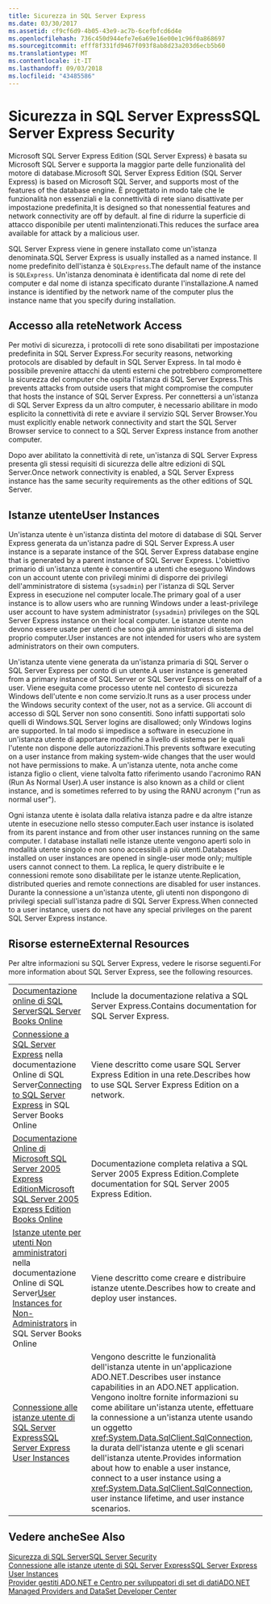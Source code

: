 ```yaml
---
title: Sicurezza in SQL Server Express
ms.date: 03/30/2017
ms.assetid: cf9cf6d9-4b05-43e9-ac7b-6cefbfcd6d4e
ms.openlocfilehash: 736c450d944efe7e6a69e16e00e1c96f0a868697
ms.sourcegitcommit: efff8f331fd9467f093f8ab8d23a203d6ecb5b60
ms.translationtype: MT
ms.contentlocale: it-IT
ms.lasthandoff: 09/03/2018
ms.locfileid: "43485586"
---
```

# <a name="sql-server-express-security"></a><span data-ttu-id="0f500-102">Sicurezza in SQL Server Express</span><span class="sxs-lookup"><span data-stu-id="0f500-102">SQL Server Express Security</span></span>
<span data-ttu-id="0f500-103">Microsoft SQL Server Express Edition (SQL Server Express) è basata su Microsoft SQL Server e supporta la maggior parte delle funzionalità del motore di database.</span><span class="sxs-lookup"><span data-stu-id="0f500-103">Microsoft SQL Server Express Edition (SQL Server Express) is based on Microsoft SQL Server, and supports most of the features of the database engine.</span></span> <span data-ttu-id="0f500-104">È progettato in modo tale che le funzionalità non essenziali e la connettività di rete siano disattivate per impostazione predefinita,</span><span class="sxs-lookup"><span data-stu-id="0f500-104">It is designed so that nonessential features and network connectivity are off by default.</span></span> <span data-ttu-id="0f500-105">al fine di ridurre la superficie di attacco disponibile per utenti malintenzionati.</span><span class="sxs-lookup"><span data-stu-id="0f500-105">This reduces the surface area available for attack by a malicious user.</span></span>  
  
 <span data-ttu-id="0f500-106">SQL Server Express viene in genere installato come un'istanza denominata.</span><span class="sxs-lookup"><span data-stu-id="0f500-106">SQL Server Express is usually installed as a named instance.</span></span> <span data-ttu-id="0f500-107">Il nome predefinito dell'istanza è `SQLExpress`.</span><span class="sxs-lookup"><span data-stu-id="0f500-107">The default name of the instance is `SQLExpress`.</span></span> <span data-ttu-id="0f500-108">Un'istanza denominata è identificata dal nome di rete del computer e dal nome di istanza specificato durante l'installazione.</span><span class="sxs-lookup"><span data-stu-id="0f500-108">A named instance is identified by the network name of the computer plus the instance name that you specify during installation.</span></span>  
  
## <a name="network-access"></a><span data-ttu-id="0f500-109">Accesso alla rete</span><span class="sxs-lookup"><span data-stu-id="0f500-109">Network Access</span></span>  
 <span data-ttu-id="0f500-110">Per motivi di sicurezza, i protocolli di rete sono disabilitati per impostazione predefinita in SQL Server Express.</span><span class="sxs-lookup"><span data-stu-id="0f500-110">For security reasons, networking protocols are disabled by default in SQL Server Express.</span></span> <span data-ttu-id="0f500-111">In tal modo è possibile prevenire attacchi da utenti esterni che potrebbero compromettere la sicurezza del computer che ospita l'istanza di SQL Server Express.</span><span class="sxs-lookup"><span data-stu-id="0f500-111">This prevents attacks from outside users that might compromise the computer that hosts the instance of SQL Server Express.</span></span> <span data-ttu-id="0f500-112">Per connettersi a un'istanza di SQL Server Express da un altro computer, è necessario abilitare in modo esplicito la connettività di rete e avviare il servizio SQL Server Browser.</span><span class="sxs-lookup"><span data-stu-id="0f500-112">You must explicitly enable network connectivity and start the SQL Server Browser service to connect to a SQL Server Express instance from another computer.</span></span>  
  
 <span data-ttu-id="0f500-113">Dopo aver abilitato la connettività di rete, un'istanza di SQL Server Express presenta gli stessi requisiti di sicurezza delle altre edizioni di SQL Server.</span><span class="sxs-lookup"><span data-stu-id="0f500-113">Once network connectivity is enabled, a SQL Server Express instance has the same security requirements as the other editions of SQL Server.</span></span>  
  
## <a name="user-instances"></a><span data-ttu-id="0f500-114">Istanze utente</span><span class="sxs-lookup"><span data-stu-id="0f500-114">User Instances</span></span>  
 <span data-ttu-id="0f500-115">Un'istanza utente è un'istanza distinta del motore di database di SQL Server Express generata da un'istanza padre di SQL Server Express.</span><span class="sxs-lookup"><span data-stu-id="0f500-115">A user instance is a separate instance of the SQL Server Express database engine that is generated by a parent instance of SQL Server Express.</span></span> <span data-ttu-id="0f500-116">L'obiettivo primario di un'istanza utente è consentire a utenti che eseguono Windows con un account utente con privilegi minimi di disporre dei privilegi dell'amministratore di sistema (`sysadmin`) per l'istanza di SQL Server Express in esecuzione nel computer locale.</span><span class="sxs-lookup"><span data-stu-id="0f500-116">The primary goal of a user instance is to allow users who are running Windows under a least-privilege user account to have system administrator (`sysadmin`) privileges on the SQL Server Express instance on their local computer.</span></span> <span data-ttu-id="0f500-117">Le istanze utente non devono essere usate per utenti che sono già amministratori di sistema del proprio computer.</span><span class="sxs-lookup"><span data-stu-id="0f500-117">User instances are not intended for users who are system administrators on their own computers.</span></span>  
  
 <span data-ttu-id="0f500-118">Un'istanza utente viene generata da un'istanza primaria di SQL Server o SQL Server Express per conto di un utente.</span><span class="sxs-lookup"><span data-stu-id="0f500-118">A user instance is generated from a primary instance of SQL Server or SQL Server Express on behalf of a user.</span></span> <span data-ttu-id="0f500-119">Viene eseguita come processo utente nel contesto di sicurezza Windows dell'utente e non come servizio.</span><span class="sxs-lookup"><span data-stu-id="0f500-119">It runs as a user process under the Windows security context of the user, not as a service.</span></span> <span data-ttu-id="0f500-120">Gli account di accesso di SQL Server non sono consentiti. Sono infatti supportati solo quelli di Windows.</span><span class="sxs-lookup"><span data-stu-id="0f500-120">SQL Server logins are disallowed; only Windows logins are supported.</span></span> <span data-ttu-id="0f500-121">In tal modo si impedisce a software in esecuzione in un'istanza utente di apportare modifiche a livello di sistema per le quali l'utente non dispone delle autorizzazioni.</span><span class="sxs-lookup"><span data-stu-id="0f500-121">This prevents software executing on a user instance from making system-wide changes that the user would not have permissions to make.</span></span> <span data-ttu-id="0f500-122">A un'istanza utente, nota anche come istanza figlio o client, viene talvolta fatto riferimento usando l'acronimo RAN (Run As Normal User).</span><span class="sxs-lookup"><span data-stu-id="0f500-122">A user instance is also known as a child or client instance, and is sometimes referred to by using the RANU acronym ("run as normal user").</span></span>  
  
 <span data-ttu-id="0f500-123">Ogni istanza utente è isolata dalla relativa istanza padre e da altre istanze utente in esecuzione nello stesso computer.</span><span class="sxs-lookup"><span data-stu-id="0f500-123">Each user instance is isolated from its parent instance and from other user instances running on the same computer.</span></span> <span data-ttu-id="0f500-124">I database installati nelle istanze utente vengono aperti solo in modalità utente singolo e non sono accessibili a più utenti.</span><span class="sxs-lookup"><span data-stu-id="0f500-124">Databases installed on user instances are opened in single-user mode only; multiple users cannot connect to them.</span></span> <span data-ttu-id="0f500-125">La replica, le query distribuite e le connessioni remote sono disabilitate per le istanze utente.</span><span class="sxs-lookup"><span data-stu-id="0f500-125">Replication, distributed queries and remote connections are disabled for user instances.</span></span> <span data-ttu-id="0f500-126">Durante la connessione a un'istanza utente, gli utenti non dispongono di privilegi speciali sull'istanza padre di SQL Server Express.</span><span class="sxs-lookup"><span data-stu-id="0f500-126">When connected to a user instance, users do not have any special privileges on the parent SQL Server Express instance.</span></span>  
  
## <a name="external-resources"></a><span data-ttu-id="0f500-127">Risorse esterne</span><span class="sxs-lookup"><span data-stu-id="0f500-127">External Resources</span></span>  
 <span data-ttu-id="0f500-128">Per altre informazioni su SQL Server Express, vedere le risorse seguenti.</span><span class="sxs-lookup"><span data-stu-id="0f500-128">For more information about SQL Server Express, see the following resources.</span></span>  
  
|||  
|-|-|  
|[<span data-ttu-id="0f500-129">Documentazione online di SQL Server</span><span class="sxs-lookup"><span data-stu-id="0f500-129">SQL Server Books Online</span></span>](https://msdn.microsoft.com/library/bb543165.aspx)|<span data-ttu-id="0f500-130">Include la documentazione relativa a SQL Server Express.</span><span class="sxs-lookup"><span data-stu-id="0f500-130">Contains documentation for SQL Server Express.</span></span>|  
|<span data-ttu-id="0f500-131">[Connessione a SQL Server Express](https://msdn.microsoft.com/library/ms165679.aspx) nella documentazione Online di SQL Server</span><span class="sxs-lookup"><span data-stu-id="0f500-131">[Connecting to SQL Server Express](https://msdn.microsoft.com/library/ms165679.aspx) in SQL Server Books Online</span></span>|<span data-ttu-id="0f500-132">Viene descritto come usare SQL Server Express Edition in una rete.</span><span class="sxs-lookup"><span data-stu-id="0f500-132">Describes how to use SQL Server Express Edition on a network.</span></span>|  
|[<span data-ttu-id="0f500-133">Documentazione Online di Microsoft SQL Server 2005 Express Edition</span><span class="sxs-lookup"><span data-stu-id="0f500-133">Microsoft SQL Server 2005 Express Edition Books Online</span></span>](https://msdn.microsoft.com/library/ms165706.aspx)|<span data-ttu-id="0f500-134">Documentazione completa relativa a SQL Server 2005 Express Edition.</span><span class="sxs-lookup"><span data-stu-id="0f500-134">Complete documentation for SQL Server 2005 Express Edition.</span></span>|  
|<span data-ttu-id="0f500-135">[Istanze utente per utenti Non amministratori](https://msdn.microsoft.com/library/ms143684.aspx) nella documentazione Online di SQL Server</span><span class="sxs-lookup"><span data-stu-id="0f500-135">[User Instances for Non-Administrators](https://msdn.microsoft.com/library/ms143684.aspx) in SQL Server Books Online</span></span>|<span data-ttu-id="0f500-136">Viene descritto come creare e distribuire istanze utente.</span><span class="sxs-lookup"><span data-stu-id="0f500-136">Describes how to create and deploy user instances.</span></span>|  
|[<span data-ttu-id="0f500-137">Connessione alle istanze utente di SQL Server Express</span><span class="sxs-lookup"><span data-stu-id="0f500-137">SQL Server Express User Instances</span></span>](../../../../../docs/framework/data/adonet/sql/sql-server-express-user-instances.md)|<span data-ttu-id="0f500-138">Vengono descritte le funzionalità dell'istanza utente in un'applicazione ADO.NET.</span><span class="sxs-lookup"><span data-stu-id="0f500-138">Describes user instance capabilities in an ADO.NET application.</span></span> <span data-ttu-id="0f500-139">Vengono inoltre fornite informazioni su come abilitare un'istanza utente, effettuare la connessione a un'istanza utente usando un oggetto <xref:System.Data.SqlClient.SqlConnection>, la durata dell'istanza utente e gli scenari dell'istanza utente.</span><span class="sxs-lookup"><span data-stu-id="0f500-139">Provides information about how to enable a user instance, connect to a user instance using a <xref:System.Data.SqlClient.SqlConnection>, user instance lifetime, and user instance scenarios.</span></span>|  
  
## <a name="see-also"></a><span data-ttu-id="0f500-140">Vedere anche</span><span class="sxs-lookup"><span data-stu-id="0f500-140">See Also</span></span>  
 [<span data-ttu-id="0f500-141">Sicurezza di SQL Server</span><span class="sxs-lookup"><span data-stu-id="0f500-141">SQL Server Security</span></span>](../../../../../docs/framework/data/adonet/sql/sql-server-security.md)  
 [<span data-ttu-id="0f500-142">Connessione alle istanze utente di SQL Server Express</span><span class="sxs-lookup"><span data-stu-id="0f500-142">SQL Server Express User Instances</span></span>](../../../../../docs/framework/data/adonet/sql/sql-server-express-user-instances.md)  
 [<span data-ttu-id="0f500-143">Provider gestiti ADO.NET e Centro per sviluppatori di set di dati</span><span class="sxs-lookup"><span data-stu-id="0f500-143">ADO.NET Managed Providers and DataSet Developer Center</span></span>](https://go.microsoft.com/fwlink/?LinkId=217917)
